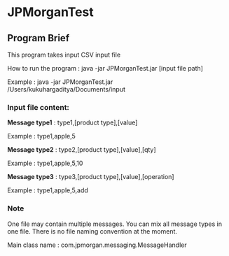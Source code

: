 # JPMorganTest

## **Program Brief**
This program takes input CSV input file

How to run the program :
java -jar JPMorganTest.jar [input file path]

Example :
java -jar JPMorganTest.jar /Users/kukuhargaditya/Documents/input

### Input file content:
**Message type1** :
type1,[product type],[value]

Example :
type1,apple,5

**Message type2** :
type2,[product type],[value],[qty]

Example :
type1,apple,5,10

**Message type3** :
type3,[product type],[value],[operation]

Example :
type1,apple,5,add

### Note
One file may contain multiple messages. 
You can mix all message types in one file.
There is no file naming convention at the moment.

Main class name : com.jpmorgan.messaging.MessageHandler
